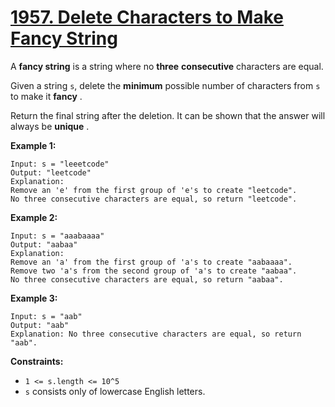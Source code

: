 # [1957. Delete Characters to Make Fancy String](https://leetcode.com/problems/delete-characters-to-make-fancy-string/description/?envType=daily-question&envId=2024-11-01)

A **fancy string**  is a string where no **three**  **consecutive**  characters are equal.

Given a string `s`, delete the **minimum**  possible number of characters from `s` to make it **fancy** .

Return the final string after the deletion. It can be shown that the answer will always be **unique** .

**Example 1:** 

```
Input: s = "leeetcode"
Output: "leetcode"
Explanation:
Remove an 'e' from the first group of 'e's to create "leetcode".
No three consecutive characters are equal, so return "leetcode".
```

**Example 2:** 

```
Input: s = "aaabaaaa"
Output: "aabaa"
Explanation:
Remove an 'a' from the first group of 'a's to create "aabaaaa".
Remove two 'a's from the second group of 'a's to create "aabaa".
No three consecutive characters are equal, so return "aabaa".
```

**Example 3:** 

```
Input: s = "aab"
Output: "aab"
Explanation: No three consecutive characters are equal, so return "aab".
```

**Constraints:** 

- `1 <= s.length <= 10^5`
- `s` consists only of lowercase English letters.